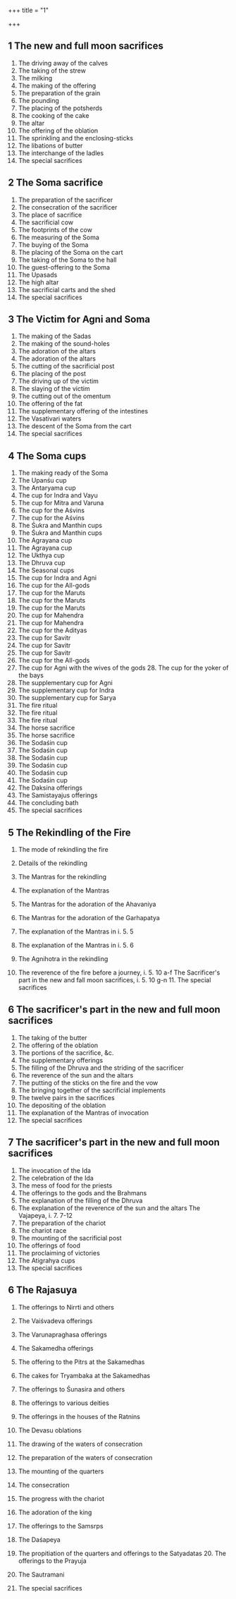 +++
title = "1"

+++
## 1 The new and full moon sacrifices
1. The driving away of the calves
2. The taking of the strew
3. The milking
4. The making of the offering
5. The preparation of the grain
6. The pounding
7. The placing of the potsherds
8. The cooking of the cake
9. The altar
10. The offering of the oblation
11. The sprinkling and the enclosing-sticks
12. The libations of butter
13. The interchange of the ladles
14. The special sacrifices
## 2 The Soma sacrifice
1. The preparation of the sacrificer
2. The consecration of the sacrificer
3. The place of sacrifice
4. The sacrificial cow
5. The footprints of the cow
6. The measuring of the Soma
7. The buying of the Soma
8. The placing of the Soma on the cart
9. The taking of the Soma to the hall
10. The guest-offering to the Soma
11. The Upasads
12. The high altar
13. The sacrificial carts and the shed
14. The special sacrifices
## 3 The Victim for Agni and Soma
1. The making of the Sadas
2. The making of the sound-holes
3. The adoration of the altars
4. The adoration of the altars
5. The cutting of the sacrificial post
6. The placing of the post
7. The driving up of the victim
8. The slaying of the victim
9. The cutting out of the omentum
10. The offering of the fat
11. The supplementary offering of the intestines
12. The Vasativari waters
13. The descent of the Soma from the cart
14. The special sacrifices

## 4 The Soma cups
1. The making ready of the Soma
2. The Upanśu cup
3. The Antaryama cup
4. The cup for Indra and Vayu
5. The cup for Mitra and Varuna
6. The cup for the Aśvins
7. The cup for the Aśvins
8. The Śukra and Manthin cups
9. The Śukra and Manthin cups
10. The Agrayana cup
11. The Agrayana cup
12. The Ukthya cup
13. The Dhruva cup
14. The Seasonal cups
15. The cup for Indra and Agni
16. The cup for the All-gods
17. The cup for the Maruts
18. The cup for the Maruts
19. The cup for the Maruts
20. The cup for Mahendra
21. The cup for Mahendra
22. The cup for the Adityas
23. The cup for Savitr
24. The cup for Savitr
25. The cup for Savitr
26. The cup for the All-gods
27. The cup for Agni with the wives of the gods 28. The cup for the yoker of the bays
29. The supplementary cup for Agni
30. The supplementary cup for Indra
31. The supplementary cup for Sarya
32. The fire ritual
33. The fire ritual
34. The fire ritual
35. The horse sacrifice
36. The horse sacrifice
37. The Sodaśin cup
38. The Sodaśin cup
39. The Sodaśin cup
40. The Sodaśin cup
41. The Sodaśin cup
42. The Sodaśin cup
43. The Daksina offerings
44. The Samistayajus offerings
45. The concluding bath
46. The special sacrifices
## 5 The Rekindling of the Fire
1. The mode of rekindling the fire
2. Details of the rekindling
3. The Mantras for the rekindling
4. The explanation of the Mantras

5. The Mantras for the adoration of the Ahavaniya
6. The Mantras for the adoration of the Garhapatya
7. The explanation of the Mantras in i. 5. 5
8. The explanation of the Mantras in i. 5. 6
9. The Agnihotra in the rekindling
10. The reverence of the fire before a journey, i. 5. 10 a-f
    The Sacrificer's part in the new and fall moon sacrifices, i. 5. 10 g-n 11. The special sacrifices
## 6 The sacrificer's part in the new and full moon sacrifices
1. The taking of the butter
2. The offering of the oblation
3. The portions of the sacrifice, &c.
4. The supplementary offerings
5. The filling of the Dhruva and the striding of the sacrificer
6. The reverence of the sun and the altars
7. The putting of the sticks on the fire and the vow
8. The bringing together of the sacrificial implements
9. The twelve pairs in the sacrifices
10. The depositing of the oblation
11. The explanation of the Mantras of invocation
12. The special sacrifices
## 7 The sacrificer's part in the new and full moon sacrifices
1. The invocation of the Ida
2. The celebration of the Ida
3. The mess of food for the priests
4. The offerings to the gods and the Brahmans
5. The explanation of the filling of the Dhruva
6. The explanation of the reverence of the sun and the altars
   The Vajapeya, i. 7. 7-12
7. The preparation of the chariot
8. The chariot race
9. The mounting of the sacrificial post
10. The offerings of food
11. The proclaiming of victories
12. The Atigrahya cups
13. The special sacrifices
## 6 The Rajasuya
1. The offerings to Nirrti and others
2. The Vaiśvadeva offerings
3. The Varunapraghasa offerings
4. The Sakamedha offerings
5. The offering to the Pitrs at the Sakamedhas
6. The cakes for Tryambaka at the Sakamedhas
7. The offerings to Śunasira and others
8. The offerings to various deities
9. The offerings in the houses of the Ratnins
10. The Devasu oblations
11. The drawing of the waters of consecration
12. The preparation of the waters of consecration
13. The mounting of the quarters

14. The consecration
15. The progress with the chariot
16. The adoration of the king
17. The offerings to the Samsrps
18. The Daśapeya
19. The propitiation of the quarters and offerings to the Satyadatas 20. The offerings to the Prayuja
21. The Sautramani
22. The special sacrifices